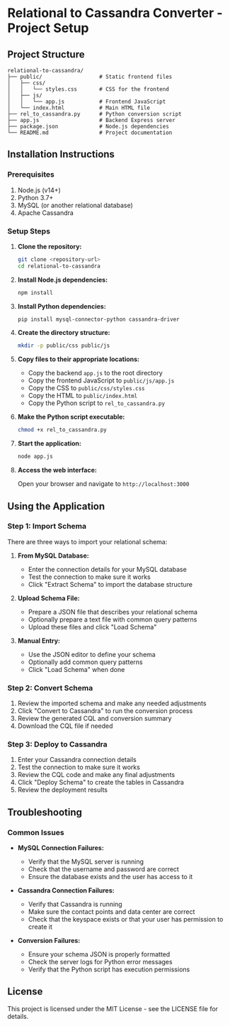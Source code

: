 # Relational to Cassandra Converter - Project Setup

## Project Structure

```
relational-to-cassandra/
├── public/                  # Static frontend files
│   ├── css/
│   │   └── styles.css       # CSS for the frontend
│   ├── js/
│   │   └── app.js           # Frontend JavaScript
│   └── index.html           # Main HTML file
├── rel_to_cassandra.py      # Python conversion script
├── app.js                   # Backend Express server
├── package.json             # Node.js dependencies
└── README.md                # Project documentation
```

## Installation Instructions

### Prerequisites

1. Node.js (v14+)
2. Python 3.7+
3. MySQL (or another relational database)
4. Apache Cassandra

### Setup Steps

1. **Clone the repository:**

   ```bash
   git clone <repository-url>
   cd relational-to-cassandra
   ```

2. **Install Node.js dependencies:**

   ```bash
   npm install
   ```

3. **Install Python dependencies:**

   ```bash
   pip install mysql-connector-python cassandra-driver
   ```

4. **Create the directory structure:**

   ```bash
   mkdir -p public/css public/js
   ```

5. **Copy files to their appropriate locations:**
   - Copy the backend `app.js` to the root directory
   - Copy the frontend JavaScript to `public/js/app.js`
   - Copy the CSS to `public/css/styles.css`
   - Copy the HTML to `public/index.html`
   - Copy the Python script to `rel_to_cassandra.py`

6. **Make the Python script executable:**

   ```bash
   chmod +x rel_to_cassandra.py
   ```

7. **Start the application:**

   ```bash
   node app.js
   ```

8. **Access the web interface:**
   
   Open your browser and navigate to `http://localhost:3000`

## Using the Application

### Step 1: Import Schema

There are three ways to import your relational schema:

1. **From MySQL Database:**
   - Enter the connection details for your MySQL database
   - Test the connection to make sure it works
   - Click "Extract Schema" to import the database structure

2. **Upload Schema File:**
   - Prepare a JSON file that describes your relational schema
   - Optionally prepare a text file with common query patterns
   - Upload these files and click "Load Schema"

3. **Manual Entry:**
   - Use the JSON editor to define your schema
   - Optionally add common query patterns
   - Click "Load Schema" when done

### Step 2: Convert Schema

1. Review the imported schema and make any needed adjustments
2. Click "Convert to Cassandra" to run the conversion process
3. Review the generated CQL and conversion summary
4. Download the CQL file if needed

### Step 3: Deploy to Cassandra

1. Enter your Cassandra connection details
2. Test the connection to make sure it works
3. Review the CQL code and make any final adjustments
4. Click "Deploy Schema" to create the tables in Cassandra
5. Review the deployment results

## Troubleshooting

### Common Issues

- **MySQL Connection Failures:**
  - Verify that the MySQL server is running
  - Check that the username and password are correct
  - Ensure the database exists and the user has access to it

- **Cassandra Connection Failures:**
  - Verify that Cassandra is running
  - Make sure the contact points and data center are correct
  - Check that the keyspace exists or that your user has permission to create it

- **Conversion Failures:**
  - Ensure your schema JSON is properly formatted
  - Check the server logs for Python error messages
  - Verify that the Python script has execution permissions

## License

This project is licensed under the MIT License - see the LICENSE file for details.
